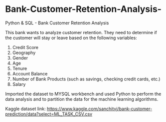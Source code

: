 # Bank-Customer-Retention-Analysis-
Python &amp; SQL - Bank Customer Retention Analysis 

This bank wants to analyze customer retention.
They need to determine if the customer will stay or leave based on the following variables:
1. Credit Score
2. Geography 
3. Gender
4. Age
5. Tenure
6. Account Balance 
7. Number of Bank Products (such as savings, checking credit cards, etc.)
8. Salary 

Imported the dataset to MYSQL workbench and used Python to perform the data analysis and to partition the data for the machine learning algorithms.

Kaggle dataset link: https://www.kaggle.com/sanchitvj/bank-customer-prediction/data?select=ML_TASK_CSV.csv
